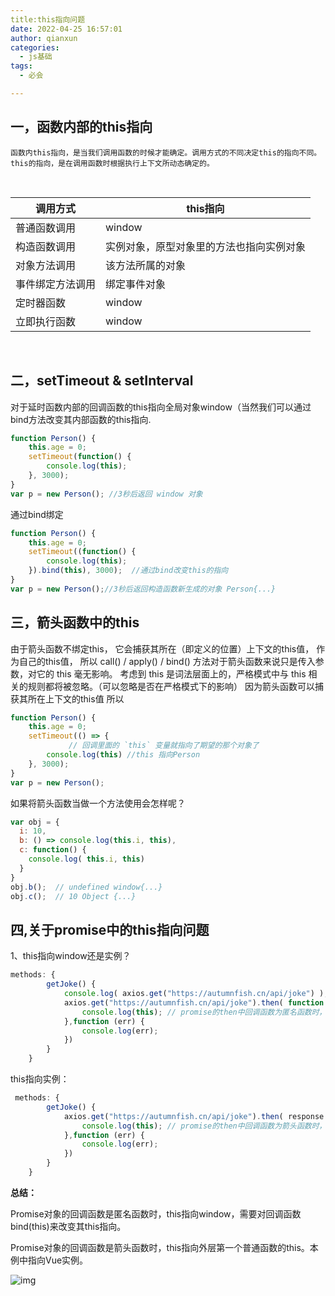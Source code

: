 ```yaml
---
title:this指向问题
date: 2022-04-25 16:57:01
author: qianxun
categories: 
  - js基础
tags: 
  - 必会

---
```


## 一，函数内部的this指向

    函数内this指向，是当我们调用函数的时候才能确定。调用方式的不同决定this的指向不同。
    this的指向，是在调用函数时根据执行上下文所动态确定的。


​    

 调用方式 | this指向
---|---
普通函数调用 | window
构造函数调用 | 实例对象，原型对象里的方法也指向实例对象
对象方法调用 | 该方法所属的对象
事件绑定方法调用 | 绑定事件对象
定时器函数 |window
立即执行函数|window



​    

## 二，setTimeout & setInterval
对于延时函数内部的回调函数的this指向全局对象window（当然我们可以通过bind方法改变其内部函数的this指向.

```javascript
function Person() {  
    this.age = 0;  
    setTimeout(function() {
        console.log(this);  
    }, 3000);
}
var p = new Person(); //3秒后返回 window 对象
```



通过bind绑定

```javascript
function Person() {  
    this.age = 0;  
    setTimeout((function() {
        console.log(this);  
    }).bind(this), 3000);  //通过bind改变this的指向
}
var p = new Person();//3秒后返回构造函数新生成的对象 Person{...}
```


## 三，箭头函数中的this

由于箭头函数不绑定this， 它会捕获其所在（即定义的位置）上下文的this值， 作为自己的this值，
所以 call() / apply() / bind() 方法对于箭头函数来说只是传入参数，对它的 this 毫无影响。
考虑到 this 是词法层面上的，严格模式中与 this 相关的规则都将被忽略。（可以忽略是否在严格模式下的影响）
因为箭头函数可以捕获其所在上下文的this值 所以

```javascript
function Person() {
    this.age = 0;
    setTimeout(() => {
             // 回调里面的 `this` 变量就指向了期望的那个对象了
        console.log(this) //this 指向Person
    }, 3000);
}
var p = new Person();
```



  如果将箭头函数当做一个方法使用会怎样呢？

```javascript
var obj = {
  i: 10,
  b: () => console.log(this.i, this),
  c: function() {
    console.log( this.i, this)
  }
}
obj.b();  // undefined window{...}
obj.c();  // 10 Object {...}
```





## 四,关于promise中的this指向问题

1、this指向window还是实例？

```javascript
methods: {
        getJoke() {
            console.log( axios.get("https://autumnfish.cn/api/joke") ); // Promise {<pending>} 对象
            axios.get("https://autumnfish.cn/api/joke").then( function (response) {
                console.log(this); // promise的then中回调函数为匿名函数时，this会指向 window
            },function (err) {
                console.log(err);
            }) 
        }
    }
```

this指向实例：

```javascript
 methods: {
        getJoke() {
            axios.get("https://autumnfish.cn/api/joke").then( response => {
                console.log(this); // promise的then中回调函数为箭头函数时，this指向外层第一个普通函数的this，本例中指向Vue实例
            },function (err) {
                console.log(err);
            }) 
        }
    }
```

**总结：**

Promise对象的回调函数是匿名函数时，this指向window，需要对回调函数bind(this)来改变其this指向。

Promise对象的回调函数是箭头函数时，this指向外层第一个普通函数的this。本例中指向Vue实例。

![img](http://afatpig.oss-cn-chengdu.aliyuncs.com/blog/1725c096bb763965~tplv-t2oaga2asx-zoom-in-crop-mark:3024:0:0:0.awebp)
